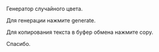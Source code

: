 Генератор случайного цвета.

Для генерации нажмите generate.

Для копирования текста в буфер обмена нажмите copy.

Спасибо.